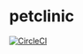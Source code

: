 # petclinic

[![CircleCI](https://circleci.com/gh/ryantw/petclinic.svg?style=svg)](https://circleci.com/gh/ryantw/petclinic)


